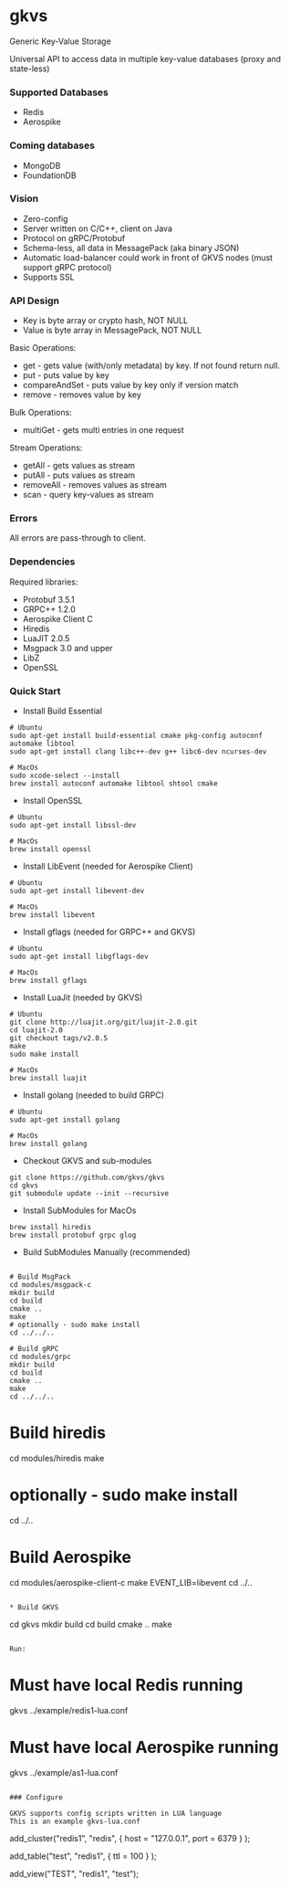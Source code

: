 # gkvs

Generic Key-Value Storage

Universal API to access data in multiple key-value databases (proxy and state-less)

### Supported Databases
* Redis
* Aerospike

### Coming databases
* MongoDB
* FoundationDB

### Vision
* Zero-config
* Server written on C/C++, client on Java
* Protocol on gRPC/Protobuf
* Schema-less, all data in MessagePack (aka binary JSON)
* Automatic load-balancer could work in front of GKVS nodes (must support gRPC protocol)
* Supports SSL

### API Design

* Key is byte array or crypto hash, NOT NULL
* Value is byte array in MessagePack, NOT NULL

Basic Operations:
* get - gets value (with/only metadata) by key. If not found return null.
* put - puts value by key
* compareAndSet - puts value by key only if version match
* remove - removes value by key

Bulk Operations:
* multiGet - gets multi entries in one request

Stream Operations:
* getAll - gets values as stream
* putAll - puts values as stream
* removeAll - removes values as stream
* scan - query key-values as stream

### Errors 

All errors are pass-through to client.

### Dependencies

Required libraries:
* Protobuf 3.5.1
* GRPC++ 1.2.0
* Aerospike Client C
* Hiredis
* LuaJIT 2.0.5
* Msgpack 3.0 and upper
* LibZ
* OpenSSL

### Quick Start

* Install Build Essential
```
# Ubuntu
sudo apt-get install build-essential cmake pkg-config autoconf automake libtool
sudo apt-get install clang libc++-dev g++ libc6-dev ncurses-dev

# MacOs
sudo xcode-select --install
brew install autoconf automake libtool shtool cmake
```

* Install OpenSSL
```
# Ubuntu
sudo apt-get install libssl-dev

# MacOs
brew install openssl
```

* Install LibEvent (needed for Aerospike Client)
```
# Ubuntu
sudo apt-get install libevent-dev

# MacOs
brew install libevent
```

* Install gflags (needed for GRPC++ and GKVS)
```
# Ubuntu
sudo apt-get install libgflags-dev

# MacOs
brew install gflags
```

* Install LuaJit (needed by GKVS)
```
# Ubuntu
git clone http://luajit.org/git/luajit-2.0.git
cd luajit-2.0
git checkout tags/v2.0.5
make
sudo make install

# MacOs
brew install luajit
```

* Install golang (needed to build GRPC)
```
# Ubuntu
sudo apt-get install golang

# MacOs
brew install golang
```

* Checkout GKVS and sub-modules
```
git clone https://github.com/gkvs/gkvs
cd gkvs
git submodule update --init --recursive
```

* Install SubModules for MacOs
```
brew install hiredis
brew install protobuf grpc glog
```

* Build SubModules Manually (recommended)
```

# Build MsgPack
cd modules/msgpack-c
mkdir build
cd build
cmake ..
make
# optionally - sudo make install
cd ../../..

# Build gRPC
cd modules/grpc
mkdir build
cd build
cmake ..
make
cd ../../..

```

# Build hiredis
cd modules/hiredis
make
# optionally - sudo make install
cd ../..

# Build Aerospike
cd modules/aerospike-client-c
make EVENT_LIB=libevent
cd ../..
```

* Build GKVS
```
cd gkvs
mkdir build
cd build
cmake ..
make
```

Run:
```
# Must have local Redis running
gkvs ../example/redis1-lua.conf

# Must have local Aerospike running
gkvs ../example/as1-lua.conf
```

### Configure

GKVS supports config scripts written in LUA language
This is an example gkvs-lua.conf
```

add_cluster("redis1", "redis", { host = "127.0.0.1", port = 6379 } );

add_table("test", "redis1", { ttl = 100 } );

add_view("TEST", "redis1", "test");

```
